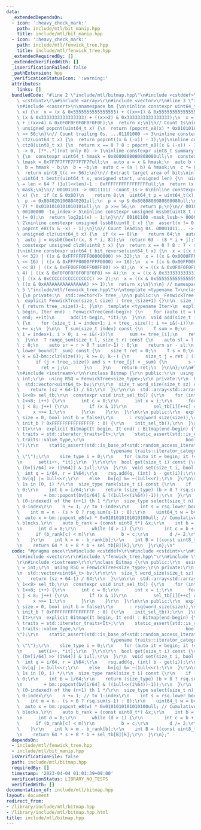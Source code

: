 ```yaml
---
data:
  _extendedDependsOn:
  - icon: ':heavy_check_mark:'
    path: include/mtl/bit_manip.hpp
    title: include/mtl/bit_manip.hpp
  - icon: ':heavy_check_mark:'
    path: include/mtl/fenwick_tree.hpp
    title: include/mtl/fenwick_tree.hpp
  _extendedRequiredBy: []
  _extendedVerifiedWith: []
  _isVerificationFailed: false
  _pathExtension: hpp
  _verificationStatusIcon: ':warning:'
  attributes:
    links: []
  bundledCode: "#line 2 \"include/mtl/bitmap.hpp\"\n#include <cstddef>\r\n#include\
    \ <cstdint>\r\n#include <array>\r\n#include <vector>\r\n#line 3 \"include/mtl/bit_manip.hpp\"\
    \n#include <cassert>\n\nnamespace bm {\n\ninline constexpr uint64_t popcnt_e8(uint64_t\
    \ x) {\n  x = (x & 0x5555555555555555) + ((x>>1) & 0x5555555555555555);\n  x =\
    \ (x & 0x3333333333333333) + ((x>>2) & 0x3333333333333333);\n  x = (x & 0x0F0F0F0F0F0F0F0F)\
    \ + ((x>>4) & 0x0F0F0F0F0F0F0F0F);\n  return x;\n}\n// Count 1s\ninline constexpr\
    \ unsigned popcnt(uint64_t x) {\n  return (popcnt_e8(x) * 0x0101010101010101)\
    \ >> 56;\n}\n// Count trailing 0s. ...01101000 -> 3\ninline constexpr unsigned\
    \ ctz(uint64_t x) {\n  return popcnt((x & (-x)) - 1);\n}\ninline constexpr unsigned\
    \ ctz8(uint8_t x) {\n  return x == 0 ? 8 : popcnt_e8((x & (-x)) - 1);\n}\n// [00..0](8bit)\
    \ -> 0, [**..*](not only 0) -> 1\ninline constexpr uint8_t summary(uint64_t x)\
    \ {\n  constexpr uint64_t hmask = 0x8080808080808080ull;\n  constexpr uint64_t\
    \ lmask = 0x7F7F7F7F7F7F7F7Full;\n  auto a = x & hmask;\n  auto b = x & lmask;\n\
    \  b = hmask - b;\n  b = ~b;\n  auto c = (a | b) & hmask;\n  c *= 0x0002040810204081ull;\n\
    \  return uint8_t(c >> 56);\n}\n// Extract target area of bits\ninline constexpr\
    \ uint64_t bextr(uint64_t x, unsigned start, unsigned len) {\n  uint64_t mask\
    \ = len < 64 ? (1ull<<len)-1 : 0xFFFFFFFFFFFFFFFFull;\n  return (x >> start) &\
    \ mask;\n}\n// 00101101 -> 00111111 -count_1s-> 6\ninline constexpr unsigned log2p1(uint8_t\
    \ x) {\n  if (x & 0x80)\n    return 8;\n  uint64_t p = uint64_t(x) * 0x0101010101010101ull;\n\
    \  p -= 0x8040201008040201ull;\n  p = ~p & 0x8080808080808080ull;\n  p = (p >>\
    \ 7) * 0x0101010101010101ull;\n  p >>= 56;\n  return p;\n}\n// 00101100 -mask_mssb->\
    \ 00100000 -to_index-> 5\ninline constexpr unsigned mssb8(uint8_t x) {\n  assert(x\
    \ != 0);\n  return log2p1(x) - 1;\n}\n// 00101100 -mask_lssb-> 00000100 -to_index->\
    \ 2\ninline constexpr unsigned lssb8(uint8_t x) {\n  assert(x != 0);\n  return\
    \ popcnt_e8((x & -x) - 1);\n}\n// Count leading 0s. 00001011... -> 4\ninline constexpr\
    \ unsigned clz(uint64_t x) {\n  if (x == 0)\n    return 64;\n  auto i = mssb8(summary(x));\n\
    \  auto j = mssb8(bextr(x, 8 * i, 8));\n  return 63 - (8 * i + j);\n}\ninline\
    \ constexpr unsigned clz8(uint8_t x) {\n  return x == 0 ? 8 : 7 - mssb8(x);\n\
    }\ninline constexpr uint64_t bit_reverse(uint64_t x) {\n  x = ((x & 0x00000000FFFFFFFF)\
    \ << 32) | ((x & 0xFFFFFFFF00000000) >> 32);\n  x = ((x & 0x0000FFFF0000FFFF)\
    \ << 16) | ((x & 0xFFFF0000FFFF0000) >> 16);\n  x = ((x & 0x00FF00FF00FF00FF)\
    \ << 8) | ((x & 0xFF00FF00FF00FF00) >> 8);\n  x = ((x & 0x0F0F0F0F0F0F0F0F) <<\
    \ 4) | ((x & 0xF0F0F0F0F0F0F0F0) >> 4);\n  x = ((x & 0x3333333333333333) << 2)\
    \ | ((x & 0xCCCCCCCCCCCCCCCC) >> 2);\n  x = ((x & 0x5555555555555555) << 1) |\
    \ ((x & 0xAAAAAAAAAAAAAAAA) >> 1);\n  return x;\n}\n\n} // namespace bm\n#line\
    \ 5 \"include/mtl/fenwick_tree.hpp\"\n\ntemplate <typename T>\nclass FenwickTree\
    \ {\n private:\n  std::vector<T> tree_;\n\n public:\n  FenwickTree() = default;\n\
    \  explicit FenwickTree(size_t size) : tree_(size+1) {}\n\n  size_t size() const\
    \ { return tree_.size()-1; }\n\n  template <typename Iter>\n  explicit FenwickTree(Iter\
    \ begin, Iter end) : FenwickTree(end-begin) {\n    for (auto it = begin; it !=\
    \ end; ++it)\n      add(it-begin, *it);\n  }\n\n  void add(size_t index, T x)\
    \ {\n    for (size_t i = index+1; i < tree_.size(); i += i&(-i))\n      tree_[i]\
    \ += x;\n  }\n\n  T sum(size_t index) const {\n    T sum = 0;\n    for (size_t\
    \ i = index+1; i > 0; i -= i&(-i))\n      sum += tree_[i];\n    return sum;\n\
    \  }\n\n  T range_sum(size_t l, size_t r) const {\n    auto sl = l > 0 ? sum(l-1)\
    \ : 0;\n    auto sr = r > 0 ? sum(r-1) : 0;\n    return sr - sl;\n  }\n\n  size_t\
    \ lower_bound(T _sum) const {\n    size_t ret = 0;\n    T s = 0;\n    for (int\
    \ k = 63-bm::clz(size()); k >= 0; k--) {\n      size_t j = ret | (1ull<<k);\n\
    \      if (j < tree_.size() and s + tree_[j] < _sum) {\n        s += tree_[j];\n\
    \        ret = j;\n      }\n    }\n    return ret;\n  }\n\n};\n\n#line 8 \"include/mtl/bitmap.hpp\"\
    \n#include <iostream>\r\n\r\nclass Bitmap {\r\n public:\r\n  using size_type =\
    \ int;\r\n  using RSQ = FenwickTree<size_type>;\r\n private:\r\n  RSQ rsq;\r\n\
    \  std::vector<uint64_t> bv;\r\n\r\n  size_t word_size(size_t sz) const {\r\n\
    \    return (sz + 64-1) / 64;\r\n  }\r\n\r\n  std::array<std::array<uint8_t, 9>,\
    \ 1<<8> sel_tb;\r\n  constexpr void init_sel_tb() {\r\n    for (int i = 0; i <\
    \ 1<<8; i++) {\r\n      int c = 0;\r\n      int x = i;\r\n      for (int j = 0;\
    \ j < 8; j++) {\r\n        if (x & 1)\r\n          sel_tb[i][++c] = j;\r\n   \
    \     x >>= 1;\r\n      }\r\n    }\r\n  }\r\n\r\n public:\r\n  explicit Bitmap(size_t\
    \ size = 0, bool init_b = false)\r\n      : rsq(word_size(size)),\r\n        bv(word_size(size),\
    \ init_b ? 0xFFFFFFFFFFFFFFFF : 0) {\r\n    init_sel_tb();\r\n  }\r\n  template<typename\
    \ It>\r\n  explicit Bitmap(It begin, It end) : Bitmap(end-begin) {\r\n    using\
    \ traits = std::iterator_traits<It>;\r\n    static_assert(std::is_convertible<typename\
    \ traits::value_type,\r\n                                      bool>::value, \"\
    \");\r\n    static_assert(std::is_base_of<std::random_access_iterator_tag,\r\n\
    \                                  typename traits::iterator_category>::value,\
    \ \"\");\r\n    size_type i = 0;\r\n    for (auto it = begin; it != end; ++it)\r\
    \n      set(i++, *it);\r\n  }\r\n\r\n  bool get(size_t i) const {\r\n    return\
    \ (bv[i/64] >> (i%64)) & 1ull;\r\n  }\r\n  void set(size_t i, bool b) {\r\n  \
    \  int q = i/64, r = i%64;\r\n    rsq.add(q, (int) b - get(i));\r\n    if (b)\
    \ bv[q] |= 1ull<<r;\r\n    else   bv[q] &= ~(1ull<<r);\r\n  }\r\n\r\n  /* Count\
    \ 1s in [0, i) */\r\n  size_type rank(size_t i) const {\r\n    if (i == 0) return\
    \ 0;\r\n    int b = i/64;\r\n    return (size_type) (b > 0 ? rsq.sum(b-1) : 0)\r\
    \n        + bm::popcnt(bv[i/64] & ((1ull<<(i%64))-1));\r\n  }\r\n  /* Position\
    \ (0-indexed) of the (n+1) th 1 */\r\n  size_type select(size_t n) const { //\
    \ 0-index\r\n    n += 1; // to 1-index\r\n    int s = rsq.lower_bound(n);\r\n\
    \    int m = n - (s > 0 ? rsq.sum(s-1) : 0);\r\n    uint64_t w = bv[s];\r\n  \
    \  auto x = bm::popcnt_e8(w) * 0x0101010101010100ull; // Cumulative sum for 8bit\
    \ blocks.\r\n    auto b_rank = (const uint8_t*) &x;\r\n    int b = 0;\r\n    {\r\
    \n      int d = 8;\r\n      while (d > 1) {\r\n        int c = b + d/2;\r\n  \
    \      if (b_rank[c] < m)\r\n          b = c;\r\n        d /= 2;\r\n      }\r\n\
    \    }\r\n    int k = m - b_rank[b];\r\n    int B = ((const uint8_t*) &w)[b];\r\
    \n    return 64 * s + 8 * b + sel_tb[B][k];\r\n  }\r\n};\n"
  code: "#pragma once\r\n#include <cstddef>\r\n#include <cstdint>\r\n#include <array>\r\
    \n#include <vector>\r\n#include \"fenwick_tree.hpp\"\r\n#include \"bit_manip.hpp\"\
    \r\n#include <iostream>\r\n\r\nclass Bitmap {\r\n public:\r\n  using size_type\
    \ = int;\r\n  using RSQ = FenwickTree<size_type>;\r\n private:\r\n  RSQ rsq;\r\
    \n  std::vector<uint64_t> bv;\r\n\r\n  size_t word_size(size_t sz) const {\r\n\
    \    return (sz + 64-1) / 64;\r\n  }\r\n\r\n  std::array<std::array<uint8_t, 9>,\
    \ 1<<8> sel_tb;\r\n  constexpr void init_sel_tb() {\r\n    for (int i = 0; i <\
    \ 1<<8; i++) {\r\n      int c = 0;\r\n      int x = i;\r\n      for (int j = 0;\
    \ j < 8; j++) {\r\n        if (x & 1)\r\n          sel_tb[i][++c] = j;\r\n   \
    \     x >>= 1;\r\n      }\r\n    }\r\n  }\r\n\r\n public:\r\n  explicit Bitmap(size_t\
    \ size = 0, bool init_b = false)\r\n      : rsq(word_size(size)),\r\n        bv(word_size(size),\
    \ init_b ? 0xFFFFFFFFFFFFFFFF : 0) {\r\n    init_sel_tb();\r\n  }\r\n  template<typename\
    \ It>\r\n  explicit Bitmap(It begin, It end) : Bitmap(end-begin) {\r\n    using\
    \ traits = std::iterator_traits<It>;\r\n    static_assert(std::is_convertible<typename\
    \ traits::value_type,\r\n                                      bool>::value, \"\
    \");\r\n    static_assert(std::is_base_of<std::random_access_iterator_tag,\r\n\
    \                                  typename traits::iterator_category>::value,\
    \ \"\");\r\n    size_type i = 0;\r\n    for (auto it = begin; it != end; ++it)\r\
    \n      set(i++, *it);\r\n  }\r\n\r\n  bool get(size_t i) const {\r\n    return\
    \ (bv[i/64] >> (i%64)) & 1ull;\r\n  }\r\n  void set(size_t i, bool b) {\r\n  \
    \  int q = i/64, r = i%64;\r\n    rsq.add(q, (int) b - get(i));\r\n    if (b)\
    \ bv[q] |= 1ull<<r;\r\n    else   bv[q] &= ~(1ull<<r);\r\n  }\r\n\r\n  /* Count\
    \ 1s in [0, i) */\r\n  size_type rank(size_t i) const {\r\n    if (i == 0) return\
    \ 0;\r\n    int b = i/64;\r\n    return (size_type) (b > 0 ? rsq.sum(b-1) : 0)\r\
    \n        + bm::popcnt(bv[i/64] & ((1ull<<(i%64))-1));\r\n  }\r\n  /* Position\
    \ (0-indexed) of the (n+1) th 1 */\r\n  size_type select(size_t n) const { //\
    \ 0-index\r\n    n += 1; // to 1-index\r\n    int s = rsq.lower_bound(n);\r\n\
    \    int m = n - (s > 0 ? rsq.sum(s-1) : 0);\r\n    uint64_t w = bv[s];\r\n  \
    \  auto x = bm::popcnt_e8(w) * 0x0101010101010100ull; // Cumulative sum for 8bit\
    \ blocks.\r\n    auto b_rank = (const uint8_t*) &x;\r\n    int b = 0;\r\n    {\r\
    \n      int d = 8;\r\n      while (d > 1) {\r\n        int c = b + d/2;\r\n  \
    \      if (b_rank[c] < m)\r\n          b = c;\r\n        d /= 2;\r\n      }\r\n\
    \    }\r\n    int k = m - b_rank[b];\r\n    int B = ((const uint8_t*) &w)[b];\r\
    \n    return 64 * s + 8 * b + sel_tb[B][k];\r\n  }\r\n};"
  dependsOn:
  - include/mtl/fenwick_tree.hpp
  - include/mtl/bit_manip.hpp
  isVerificationFile: false
  path: include/mtl/bitmap.hpp
  requiredBy: []
  timestamp: '2023-04-04 01:01:39+09:00'
  verificationStatus: LIBRARY_NO_TESTS
  verifiedWith: []
documentation_of: include/mtl/bitmap.hpp
layout: document
redirect_from:
- /library/include/mtl/bitmap.hpp
- /library/include/mtl/bitmap.hpp.html
title: include/mtl/bitmap.hpp
---
```

